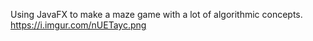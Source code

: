 Using JavaFX to make a maze game with a lot of algorithmic concepts.
https://i.imgur.com/nUETayc.png
